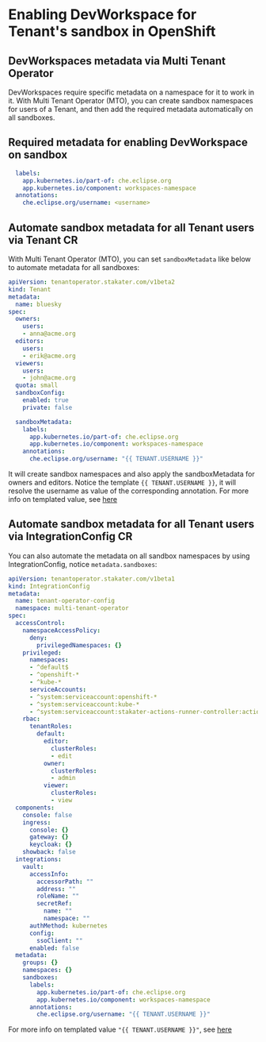 # Enabling DevWorkspace for Tenant's sandbox in OpenShift

## DevWorkspaces metadata via Multi Tenant Operator

DevWorkspaces require specific metadata on a namespace for it to work in it. With Multi Tenant Operator (MTO), you can create sandbox namespaces for users of a Tenant, and then add the required metadata automatically on all sandboxes.

## Required metadata for enabling DevWorkspace on sandbox

```yaml
  labels:
    app.kubernetes.io/part-of: che.eclipse.org
    app.kubernetes.io/component: workspaces-namespace
  annotations:
    che.eclipse.org/username: <username>
```

## Automate sandbox metadata for all Tenant users via Tenant CR
With Multi Tenant Operator (MTO), you can set `sandboxMetadata` like below to automate metadata for all sandboxes:

```yaml
apiVersion: tenantoperator.stakater.com/v1beta2
kind: Tenant
metadata:
  name: bluesky
spec:
  owners:
    users:
    - anna@acme.org
  editors:
    users:
    - erik@acme.org
  viewers:
    users:
    - john@acme.org
  quota: small
  sandboxConfig:
    enabled: true
    private: false

  sandboxMetadata:
    labels:
      app.kubernetes.io/part-of: che.eclipse.org
      app.kubernetes.io/component: workspaces-namespace
    annotations:
      che.eclipse.org/username: "{{ TENANT.USERNAME }}"
```

It will create sandbox namespaces and also apply the sandboxMetadata for owners and editors. Notice the template `{{ TENANT.USERNAME }}`, it will resolve the username as value of the corresponding annotation. For more info on templated value, see [here](../../reference-guides/templated-metadata-values.md)

## Automate sandbox metadata for all Tenant users via IntegrationConfig CR
You can also automate the metadata on all sandbox namespaces by using IntegrationConfig, notice `metadata.sandboxes`:

```yaml
apiVersion: tenantoperator.stakater.com/v1beta1
kind: IntegrationConfig
metadata:
  name: tenant-operator-config
  namespace: multi-tenant-operator
spec:
  accessControl:
    namespaceAccessPolicy:
      deny:
        privilegedNamespaces: {}
    privileged:
      namespaces:
      - ^default$
      - ^openshift-*
      - ^kube-*
      serviceAccounts:
      - ^system:serviceaccount:openshift-*
      - ^system:serviceaccount:kube-*
      - ^system:serviceaccount:stakater-actions-runner-controller:actions-runner-controller-runner-deployment$
    rbac:
      tenantRoles:
        default:
          editor:
            clusterRoles:
            - edit
          owner:
            clusterRoles:
            - admin
          viewer:
            clusterRoles:
            - view
  components:
    console: false
    ingress:
      console: {}
      gateway: {}
      keycloak: {}
    showback: false
  integrations:
    vault:
      accessInfo:
        accessorPath: ""
        address: ""
        roleName: ""
        secretRef:
          name: ""
          namespace: ""
      authMethod: kubernetes
      config:
        ssoClient: ""
      enabled: false
  metadata:
    groups: {}
    namespaces: {}
    sandboxes:
      labels:
        app.kubernetes.io/part-of: che.eclipse.org
        app.kubernetes.io/component: workspaces-namespace
      annotations:
        che.eclipse.org/username: "{{ TENANT.USERNAME }}"
```

 For more info on templated value `"{{ TENANT.USERNAME }}"`, see [here](../../reference-guides/templated-metadata-values.md)